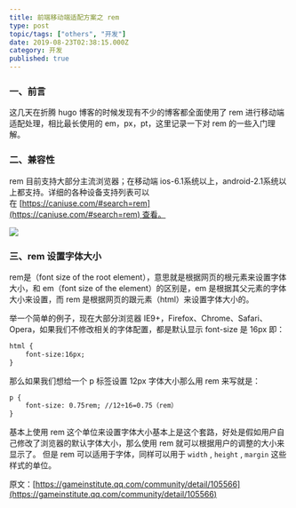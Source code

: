 ```yaml
---
title: 前端移动端适配方案之 rem
type: post
topic/tags: ["others", "开发"]
date: 2019-08-23T02:38:15.000Z
category: 开发
published: true
---
```



### 一、前言

这几天在折腾 hugo 博客的时候发现有不少的博客都全面使用了 rem 进行移动端适配处理，相比最长使用的 em，px，pt，这里记录一下对 rem 的一些入门理解。


### 二、兼容性

rem 目前支持大部分主流浏览器；在移动端 ios-6.1系统以上，android-2.1系统以上都支持。详细的各种设备支持列表可以在 [https://caniuse.com/#search=rem](https://caniuse.com/#search=rem) 查看。

![](https://qiniu.bioinit.com/yuque/0/2019/png/126032/1566529450148-54cc531f-eee0-463f-bd32-7ccc850eae92.png#align=left&display=inline&height=452&name=image.png&originHeight=452&originWidth=942&size=40195&status=done&width=942)


### 三、rem 设置字体大小
rem是（font size of the root element），意思就是根据网页的根元素来设置字体大小，和 em（font size of the element）的区别是，em 是根据其父元素的字体大小来设置，而 rem 是根据网页的跟元素（html）来设置字体大小的。

举一个简单的例子，现在大部分浏览器 IE9+，Firefox、Chrome、Safari、Opera，如果我们不修改相关的字体配置，都是默认显示 font-size 是 16px 即：
```html
html {
    font-size:16px;
}
```

那么如果我们想给一个 p 标签设置 12px 字体大小那么用 rem 来写就是：
```html
p {
    font-size: 0.75rem; //12÷16=0.75（rem）
}
```

基本上使用 rem 这个单位来设置字体大小基本上是这个套路，好处是假如用户自己修改了浏览器的默认字体大小，那么使用 rem 就可以根据用户的调整的大小来显示了。 但是 rem 可以适用于字体，同样可以用于 `width` , `height` , `margin` 这些样式的单位。

原文：[https://gameinstitute.qq.com/community/detail/105566](https://gameinstitute.qq.com/community/detail/105566)
